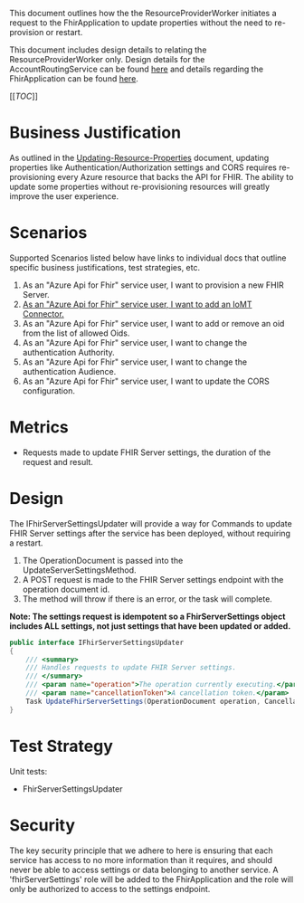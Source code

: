 This document outlines how the the ResourceProviderWorker initiates a request to the FhirApplication to update properties without the need to re-provision or restart.

This document includes design details to relating the ResourceProviderWorker only. Design details for the AccountRoutingService can be found [here](AccountRoutingService.md) and details regarding the FhirApplication can be found [here](FhirApplication.md).

[[_TOC_]]

# Business Justification

As outlined in the [Updating-Resource-Properties](../Updating-Resource-Properties.md) document, updating properties like Authentication/Authorization settings and CORS requires re-provisioning every Azure resource that backs the API for FHIR. The ability to update some properties without re-provisioning resources will greatly improve the user experience.

# Scenarios

Supported Scenarios listed below have links to individual docs that outline specific business justifications, test strategies, etc.

1. As an "Azure Api for Fhir" service user, I want to provision a new FHIR Server.
2. [As an "Azure Api for Fhir" service user, I want to add an IoMT Connector.](IoMTConnectorSettings.md)
3. As an "Azure Api for Fhir" service user, I want to add or remove an oid from the list of allowed Oids.
4. As an "Azure Api for Fhir" service user, I want to change the authentication Authority.
5. As an "Azure Api for Fhir" service user, I want to change the authentication Audience.
6. As an "Azure Api for Fhir" service user, I want to update the CORS configuration.

# Metrics

* Requests made to update FHIR Server settings, the duration of the request and result.

# Design

The IFhirServerSettingsUpdater will provide a way for Commands to update FHIR Server settings after the service has been deployed, without requiring a restart.

1. The OperationDocument is passed into the UpdateServerSettingsMethod.
2. A POST request is made to the FHIR Server settings endpoint with the operation document id.
3. The method will throw if there is an error, or the task will complete.

**Note: The settings request is idempotent so a FhirServerSettings object includes ALL settings, not just settings that have been updated or added.**

```c#
public interface IFhirServerSettingsUpdater
{
    /// <summary>
    /// Handles requests to update FHIR Server settings.
    /// </summary>
    /// <param name="operation">The operation currently executing.</param>
    /// <param name="cancellationToken">A cancellation token.</param>
    Task UpdateFhirServerSettings(OperationDocument operation, CancellationToken cancellationToken);
}
```

# Test Strategy

Unit tests:

* FhirServerSettingsUpdater

# Security

The key security principle that we adhere to here is ensuring that each service has access to no more information than it requires, and should never be able to access settings or data belonging to another service. A 'fhirServerSettings' role will be added to the FhirApplication and the role will only be authorized to access to the settings endpoint.
